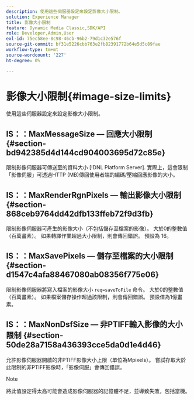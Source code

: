 ```yaml
---
description: 使用這些伺服器設定來設定影像大小限制。
solution: Experience Manager
title: 影像大小限制
feature: Dynamic Media Classic,SDK/API
role: Developer,Admin,User
exl-id: 75ec58ee-8c98-46cb-96b2-79d1c32e576f
source-git-commit: bf31e5226cbb763e2fb82391772b64e5d5c89fae
workflow-type: tm+mt
source-wordcount: '227'
ht-degree: 0%

---
```


# 影像大小限制{#image-size-limits}

使用這些伺服器設定來設定影像大小限制。

## IS：：MaxMessageSize — 回應大小限制 {#section-bd942385d4d144cd904003695d72c85e}

限制影像伺服器可傳送至的資料大小 [!DNL Platform Server]. 實際上，這會限制「影像伺服」可透過HTTP (MB)傳回使用者端的編碼/壓縮回應影像的大小。

## IS：：MaxRenderRgnPixels — 輸出影像大小限制 {#section-868ceb9764dd42dfb133ffeb72f9d3fb}

限制影像伺服器可產生的影像大小（不包括儲存至檔案的影像）。 大於0的整數值（百萬畫素）。 如果轉譯作業超過大小限制，則會傳回錯誤。 預設為 16。

## IS：：MaxSavePixels — 儲存至檔案的大小限制 {#section-d1547c4afa88467080ab08356f775e06}

限制影像伺服器將寫入檔案的影像大小 `req=saveToFile` 命令。 大於0的整數值（百萬畫素）。 如果檔案儲存操作超過該限制，則會傳回錯誤。 預設值為1億畫素。

## IS：：MaxNonDsfSize — 非PTIFF輸入影像的大小限制 {#section-50de28a7158a436393cce5da0d1e4d46}

允許影像伺服器開啟的非PTIFF影像大小上限（單位為Mpixels）。 嘗試存取大於此限制的非PTIFF影像時，「影像伺服」會傳回錯誤。

>[!NOTE]
>
>將此值設定得太高可能會造成影像伺服器的記憶體不足，並導致失敗，包括當機。
